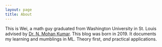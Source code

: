 ```yaml
---
layout: page
title: About
---
```


This is Wei, a math guy graduated from Washington University in St. Louis advised by [Dr. N. Mohan Kumar](https://math.wustl.edu/people/n-mohan-kumar). This blog was born in 2019. It documents my learning and mumblings in ML. Theory first, *and* practical applications.
